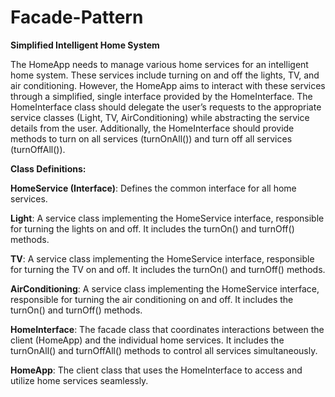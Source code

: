 # Facade-Pattern

**Simplified Intelligent Home System** 

The HomeApp needs to manage various home services for an intelligent home system. These services include turning on and off the lights, TV, and air conditioning. However, the HomeApp aims to interact with these services through a simplified, single interface provided by the HomeInterface. The HomeInterface class should delegate the user’s requests to the appropriate service classes (Light, TV, AirConditioning) while abstracting the service details from the user. Additionally, the HomeInterface should provide methods to turn on all services (turnOnAll()) and turn off all services (turnOffAll()).

**Class Definitions:** 

**HomeService (Interface)**: Defines the common interface for all home services.

**Light**: A service class implementing the HomeService interface, responsible for turning the lights on and off. It includes the turnOn() and turnOff() methods.

**TV**: A service class implementing the HomeService interface, responsible for turning the TV on and off. It includes the turnOn() and turnOff() methods.

**AirConditioning**: A service class implementing the HomeService interface, responsible for turning the air conditioning on and off. It includes the turnOn() and turnOff() methods.

**HomeInterface**: The facade class that coordinates interactions between the client (HomeApp) and the individual home services. It includes the turnOnAll() and turnOffAll() methods to control all services simultaneously.

**HomeApp**: The client class that uses the HomeInterface to access and utilize home services seamlessly.

